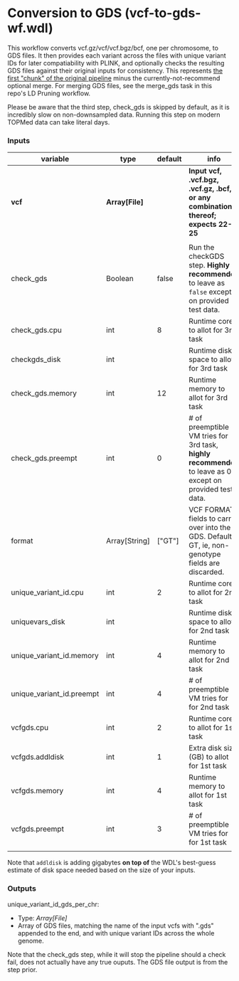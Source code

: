 # Conversion to GDS (vcf-to-gds-wf.wdl)
This workflow converts vcf.gz/vcf/vcf.bgz/bcf, one per chromosome, to GDS files. It then provides each variant across the files with unique variant IDs for later compatiability with PLINK, and optionally checks the resulting GDS files against their original inputs for consistency. This represents [the first "chunk" of the original pipeline](https://github.com/UW-GAC/analysis_pipeline#conversion-to-gds) minus the currently-not-recommend optional merge. For merging GDS files, see the merge_gds task in this repo's LD Pruning workflow.

Please be aware that the third step, check_gds is skipped by default, as it is incredibly slow on non-downsampled data. Running this step on modern TOPMed data can take literal days.  

### Inputs
| variable          	| type          	| default 	| info                                                                                                                        	|
|-------------------	|---------------	|---------	|-----------------------------------------------------------------------------------------------------------------------------	|
| **vcf**               	| **Array[File]**   	|         	| **Input vcf, .vcf.bgz, .vcf.gz, .bcf, or any combination thereof; expects 22-25**                                                              	|
|                   |           |         	|                                            	|
| check_gds         | Boolean   | false   	| Run the checkGDS step. **Highly recommended** to leave as `false` except on provided test data. 	|
| check_gds.cpu		| int 		| 8			| Runtime cores to allot for 3rd task           |
| checkgds_disk     | int       |         	| Runtime disk space to allot for 3rd task    	|
| check_gds.memory  | int       | 12       	| Runtime memory to allot for 3rd task   	    |
| check_gds.preempt | int       | 0       	| # of preemptible VM tries for 3rd task, **highly recommended** to leave as 0 except on provided test data. |
| format            | Array[String] | ["GT"]| VCF FORMAT fields to carry over into the GDS. Default is GT, ie, non-genotype fields are discarded. |
| unique_variant_id.cpu	| int 	| 2			| Runtime cores to allot for 2nd task           |
| uniquevars_disk   	| int   |         	| Runtime disk space to allot for 2nd task    	|
| unique_variant_id.memory 	| int  | 4      | Runtime memory to allot for 2nd task          |
| unique_variant_id.preempt | int  | 4      | # of preemptible VM tries for for 2nd task    |
| vcfgds.cpu			| int   | 2			| Runtime cores to allot for 1st task           |
| vcfgds.addldisk       | int   | 1       	| Extra disk size (GB) to allot for 1st task    |
| vcfgds.memory     	| int   | 4       	| Runtime memory to allot for 1st task      	|
| vcfgds.preempt     	| int   | 3       	| # of preemptible VM tries for for 1st task   	|
|                   	|       |         	|                                               |

Note that `addldisk` is adding gigabytes **on top of** the WDL's best-guess estimate of disk space needed based on the size of your inputs.

### Outputs
unique_variant_id_gds_per_chr:
* Type: *Array[File]*
* Array of GDS files, matching the name of the input vcfs with ".gds" appended to the end, and with unique variant IDs across the whole genome.  
  
Note that the check_gds step, while it will stop the pipeline should a check fail, does not actually have any true ouputs. The GDS file output is from the step prior.